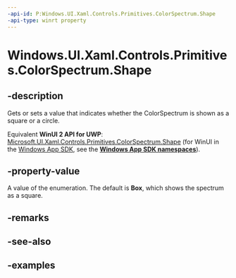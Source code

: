 ```yaml
---
-api-id: P:Windows.UI.Xaml.Controls.Primitives.ColorSpectrum.Shape
-api-type: winrt property
---
```


<!-- Property syntax.
public ColorSpectrumShape Shape { get;  set; }
-->

# Windows.UI.Xaml.Controls.Primitives.ColorSpectrum.Shape

## -description

Gets or sets a value that indicates whether the ColorSpectrum is shown as a square or a circle.

Equivalent **WinUI 2 API for UWP**: [Microsoft.UI.Xaml.Controls.Primitives.ColorSpectrum.Shape](/windows/winui/api/microsoft.ui.xaml.controls.primitives.colorspectrum.shape) (for WinUI in the [Windows App SDK](/windows/apps/windows-app-sdk/), see the **[Windows App SDK namespaces](/windows/windows-app-sdk/api/winrt/)**).

## -property-value

A value of the enumeration. The default is **Box**, which shows the spectrum as a square.


## -remarks

## -see-also

## -examples

